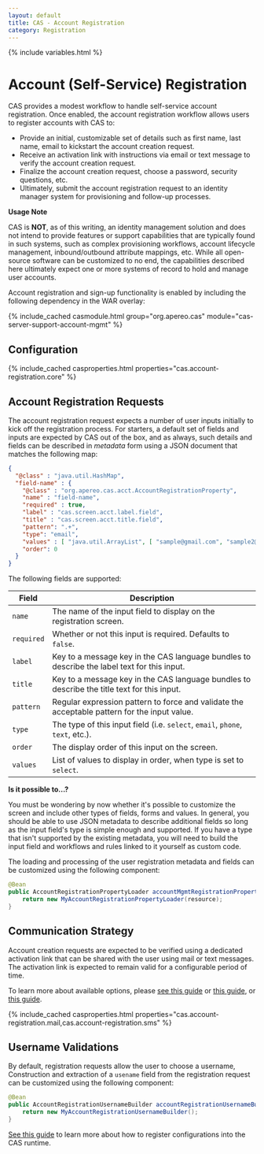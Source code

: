 ```yaml
---
layout: default
title: CAS - Account Registration
category: Registration
---
```

                  
{% include variables.html %}

# Account (Self-Service) Registration

CAS provides a modest workflow to handle self-service account registration. Once enabled, the
account registration workflow allows users to register accounts with CAS to:
                                                              
- Provide an initial, customizable set of details such as first name, last name, email to kickstart the account creation request.
- Receive an activation link with instructions via email or text message to verify the account creation request.
- Finalize the account creation request, choose a password, security questions, etc.
- Ultimately, submit the account registration request to an identity manager system for provisioning and follow-up processes.

<div class="alert alert-info"><strong>Usage Note</strong><p>CAS is <strong>NOT</strong>, as 
of this writing, an identity management solution and does not intend to provide 
features or support capabilities that are typically found in such
systems, such as complex provisioning workflows, account lifecycle management, 
inbound/outbound attribute mappings, etc. While all open-source software can be customized to no end, 
the capabilities described here ultimately expect one or more systems 
of record to hold and manage user accounts.</p></div>

Account registration and sign-up functionality is enabled by including the following dependency in the WAR overlay:

{% include_cached casmodule.html group="org.apereo.cas" module="cas-server-support-account-mgmt" %}

## Configuration

{% include_cached casproperties.html properties="cas.account-registration.core" %}
  
## Account Registration Requests

The account registration request expects a number of user inputs initially to kick off the registration process.
For starters, a default set of fields and inputs are expected by CAS out of the box, and as always, such details 
and fields can be described in *metadata* form using a JSON document that matches the following map:

```json
{
  "@class" : "java.util.HashMap",
  "field-name" : {
    "@class" : "org.apereo.cas.acct.AccountRegistrationProperty",
    "name" : "field-name",
    "required" : true,
    "label" : "cas.screen.acct.label.field",
    "title" : "cas.screen.acct.title.field",
    "pattern": ".+",
    "type": "email",
    "values" : [ "java.util.ArrayList", [ "sample@gmail.com", "sample2@hotmail.com" ] ],
    "order": 0
  }
}
```
    
The following fields are supported:

| Field          | Description                   
|----------------|----------------------------------------------------------------------
| `name`         | The name of the input field to display on the registration screen.
| `required`     | Whether or not this input is required. Defaults to `false`. 
| `label`        | Key to a message key in the CAS language bundles to describe the label text for this input.
| `title`        | Key to a message key in the CAS language bundles to describe the title text for this input.
| `pattern`      | Regular expression pattern to force and validate the acceptable pattern for the input value.  
| `type`         | The type of this input field (i.e. `select`, `email`, `phone`, `text`, etc.).
| `order`        | The display order of this input on the screen.
| `values`       | List of values to display in order, when type is set to `select`.

<div class="alert alert-info"><strong>Is it possible to...?</strong><p>You must be wondering 
by now whether it's possible to customize the screen and include other types of fields, forms and values. 
In general, you should be able to use JSON metadata to describe additional fields so long as the input field's
type is simple enough and supported. If you have a type that isn't supported by the existing 
metadata, you will need to build the input field and workflows and rules linked to it yourself as custom code.</p></div>

The loading and processing of the user registration metadata and fields can be customized using the following component:

```java
@Bean
public AccountRegistrationPropertyLoader accountMgmtRegistrationPropertyLoader() {
    return new MyAccountRegistrationPropertyLoader(resource);
}
```

## Communication Strategy
             
Account creation requests are expected to be verified using a dedicated activation link that 
can be shared with the user using mail or text messages. The activation link is expected 
to remain valid for a configurable period of time.

To learn more about available options, please [see this guide](../notifications/SMS-Messaging-Configuration.html)
or [this guide](../notifications/Sending-Email-Configuration.html), or [this guide](../notifications/Notifications-Configuration.html).

{% include_cached casproperties.html properties="cas.account-registration.mail,cas.account-registration.sms" %}
   
## Username Validations
      
By default, registration requests allow the user to choose a username, Construction and 
extraction of a `usename` field from the registration request can be customized using the following component:

```java
@Bean
public AccountRegistrationUsernameBuilder accountRegistrationUsernameBuilder() {
    return new MyAccountRegistrationUsernameBuilder();
}
```

[See this guide](../configuration/Configuration-Management-Extensions.html) to learn more about
how to register configurations into the CAS runtime.
